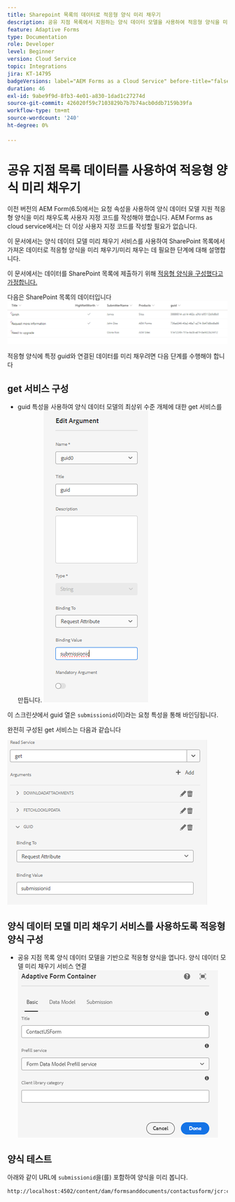 ```yaml
---
title: Sharepoint 목록의 데이터로 적응형 양식 미리 채우기
description: 공유 지점 목록에서 지원하는 양식 데이터 모델을 사용하여 적응형 양식을 미리 채우는 방법에 대해 알아봅니다
feature: Adaptive Forms
type: Documentation
role: Developer
level: Beginner
version: Cloud Service
topic: Integrations
jira: KT-14795
badgeVersions: label="AEM Forms as a Cloud Service" before-title="false"
duration: 46
exl-id: 9abe9f9d-8fb3-4e01-a830-1dad1c27274d
source-git-commit: 426020f59c7103829b7b7b74acb0ddb7159b39fa
workflow-type: tm+mt
source-wordcount: '240'
ht-degree: 0%

---
```


# 공유 지점 목록 데이터를 사용하여 적응형 양식 미리 채우기

이전 버전의 AEM Form(6.5)에서는 요청 속성을 사용하여 양식 데이터 모델 지원 적응형 양식을 미리 채우도록 사용자 지정 코드를 작성해야 했습니다. AEM Forms as cloud service에서는 더 이상 사용자 지정 코드를 작성할 필요가 없습니다.

이 문서에서는 양식 데이터 모델 미리 채우기 서비스를 사용하여 SharePoint 목록에서 가져온 데이터로 적응형 양식을 미리 채우기/미리 채우는 데 필요한 단계에 대해 설명합니다.

이 문서에서는 데이터를 SharePoint 목록에 제출하기 위해 [적응형 양식을 구성했다고 가정합니다.](https://experienceleague.adobe.com/docs/experience-manager-cloud-service/content/forms/adaptive-forms-authoring/authoring-adaptive-forms-core-components/create-an-adaptive-form-on-forms-cs/configure-submit-actions-core-components.html?lang=en#connect-af-sharepoint-list)

다음은 SharePoint 목록의 데이터입니다
![sharepoint-list](assets/list-data.png)

적응형 양식에 특정 guid와 연결된 데이터를 미리 채우려면 다음 단계를 수행해야 합니다

## get 서비스 구성

* guid 특성을 사용하여 양식 데이터 모델의 최상위 수준 개체에 대한 get 서비스를 만듭니다.
  ![get-service](assets/mapping-request-attribute.png)

이 스크린샷에서 guid 열은 `submissionid`(이)라는 요청 특성을 통해 바인딩됩니다.

완전히 구성된 get 서비스는 다음과 같습니다

![get-service](assets/fdm-request-attribute.png)

## 양식 데이터 모델 미리 채우기 서비스를 사용하도록 적응형 양식 구성

* 공유 지점 목록 양식 데이터 모델을 기반으로 적응형 양식을 엽니다. 양식 데이터 모델 미리 채우기 서비스 연결
  ![양식 미리 채우기 서비스](assets/form-prefill-service.png)

## 양식 테스트

아래와 같이 URL에 `submissionid`을(를) 포함하여 양식을 미리 봅니다.

```html
http://localhost:4502/content/dam/formsanddocuments/contactusform/jcr:content?wcmmode=disabled&submissionid=57e12249-751a-4a38-a81f-0a4422b24412
```
